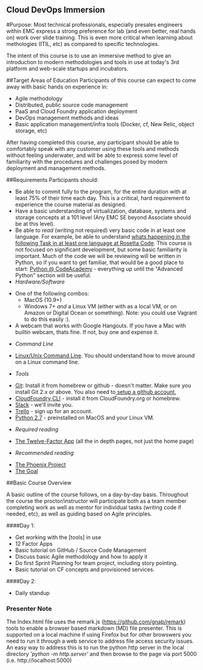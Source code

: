 Cloud DevOps Immersion
----------------------

#Purpose:
Most technical professionals, especially presales engineers within EMC express a strong preference for lab (and even better, real hands on) work over slide training.  This is even more critical when learning about methologies (ITIL, etc) as compared to specific technologies.

The intent of this course is to use an immersive method to give an introduction to modern methodologies and tools in use at today's 3rd platform and web-scale startups and incubators.

##Target Areas of Education
Participants of this course can expect to come away with basic hands on experience in:

* Agile methodology
* Distributed, public source code management
* PaaS and Cloud Foundry application deployment
* DevOps management methods and ideas
* Basic application management/infra tools (Docker, cf, New Relic, object storage, etc)

After having completed this course, any participant should be able to comfortably speak with any customer using these tools and methods without feeling underwater, and will be able to express some level of familiarity with the procedures and challenges posed by modern deployment and management methods.

##Requirements
Participants should:

* Be able to commit fully to the program, for the entire duration with at least 75% of their time each day.  This is a critical, hard requirement to experience the course material as designed.
* Have a basic understanding of virtualization, database, systems and storage concepts at a 101 level (Any EMC SE beyond Associate should be at this level).
* Be able to *read* (writing not required) very basic code in at least one language.  For example, be able to understand [whats happening in the following Task in at least one language at Rosetta Code](http://rosettacode.org/wiki/Read_a_file_line_by_line). This course is not focused on significant development, but some basic familiarity is important.  Much of the code we will be reviewing will be written in Python, so if you want to get familiar, that would be a good place to start: [Python @ CodeAcademy](http://www.codecademy.com/en/tracks/python) - everything up until the "Advanced Python" section will be useful.
* *Hardware/Software*
 - One of the following combos:
   - MacOS (10.9+)
   - Windows 7+ *and* a Linux VM (either with as a local VM, or on Amazon or Digital Ocean or something).  Note: you could use Vagrant to do this easily :).
  - A webcam that works with Google Hangouts.  If you have a Mac with builtin webcam, thats fine.  If not, buy one and expense it.

* *Command Line*
 - [Linux/Unix Command Line](https://www.udemy.com/linux-command-line-volume1/).  You should understand how to move around on a Linux command line.

* *Tools*

 - [Git](https://help.github.com/articles/set-up-git/): Install it from homebrew or github - doesn't matter.  Make sure you install Git 2.x or above.   You also need to[ setup a github account.](https://github.com/join)
 - [CloudFoundry CLI](http://docs.cloudfoundry.org/devguide/installcf/) - install it from CloudFoundry.org or homebrew.
 - [Slack](http://slack.com) - we'll invite you.
 - [Trello](http://trello.com) - sign up for an account.
 - [Python 2.7](https://www.python.org/downloads/release/python-2710/) - preinstalled on MacOS and your Linux VM.

* *Required reading*

 - [The Twelve-Factor App](http://12factor.net/) (all the in depth pages, not just the home page)

* *Recommended reading*

 - [The Phoenix Project](http://www.amazon.com/The-Phoenix-Project-Helping-Business/dp/0988262592)
 - [The Goal](http://www.amazon.com/The-Goal-Process-Ongoing-Improvement/dp/0884271951)

##Basic Course Overview

A basic outline of the course follows, on a day-by-day basis.  Throughout the course the proctor/instructor will participate both as a team member completing work as well as mentor for individual tasks (writing code if needed, etc), as well as guiding based on Agile principles.

####Day 1:
* Get working with the [tools] in use
* 12 Factor Apps
* Basic tutorial on GitHub / Source Code Management
* Discuss basic Agile methodology and how to apply it
* Do first Sprint Planning for team project, including story pointing.
* Basic tutorial on CF concepts and provisioned services.

####Day 2:
* Daily standup


### Presenter Note
The Index.html file uses the remark.js (https://github.com/gnab/remark) tools to enable a browser based markdown (MD) file presenter. This is supported on a local machine if using Firefox but for other browswers you need to run it through a web service to address file access security issues. An easy way to address this is to run the python http server in the local directory *'python -m http.server'* and then browse to the page via port 5000 (i.e. http://localhost:5000)
